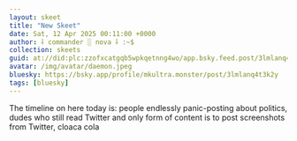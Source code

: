 ```yaml
---
layout: skeet
title: "New Skeet"
date: Sat, 12 Apr 2025 00:11:00 +0000
author: ⸸ commander ░ nova ⸸ :~$
collection: skeets
guid: at://did:plc:zzofxcatgqb5wpkqetnng4wo/app.bsky.feed.post/3lmlanq4t3k2y
avatar: /img/avatar/daemon.jpeg
bluesky: https://bsky.app/profile/mkultra.monster/post/3lmlanq4t3k2y
tags: [bluesky]
---
```


The timeline on here today is: people endlessly panic-posting about politics, dudes who still read Twitter and only form of content is to post screenshots from Twitter, cloaca cola

